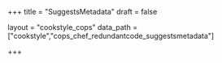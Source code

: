 +++
title = "SuggestsMetadata"
draft = false

layout = "cookstyle_cops"
data_path = ["cookstyle","cops_chef_redundantcode_suggestsmetadata"]

+++

<!-- The content of this page is automatically generated from the
cops_chef_redundantcode_suggestsmetadata.yml file in github.com/chef/cookstyle/blob/master/docs-chef-io/data/cookstyle/. -->
